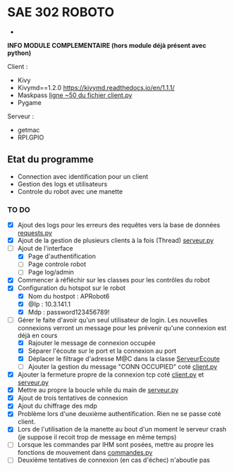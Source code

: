 # SAE 302 ROBOTO

- 

**INFO MODULE COMPLEMENTAIRE (hors module déjà présent avec python)**

Client : 
- Kivy
- Kivymd==1.2.0 https://kivymd.readthedocs.io/en/1.1.1/
- Maskpass [ligne ~50 du fichier client.py](https://github.com/SpiizN/POO-SAE-302/tree/main/code/client.py)
- Pygame

Serveur : 
- getmac
- RPI.GPIO


## Etat du programme

- Connection avec identification pour un client
- Gestion des logs et utilisateurs
- Controle du robot avec une manette

### TO DO

- [X] Ajout des logs pour les erreurs des requêtes vers la base de données [requests.py](https://github.com/SpiizN/POO-SAE-302/tree/main/code/sub/requests.py)
- [X] Ajout de la gestion de plusieurs clients à la fois (Thread) [serveur.py](https://github.com/SpiizN/POO-SAE-302/tree/main/code/serveur.py)
- [ ] Ajout de l'interface
    - [X] Page d'authentification
    - [ ] Page controle robot
    - [ ] Page log/admin
- [X] Commencer à réfléchir sur les classes pour les contrôles du robot
- [X] Configuration du hotspot sur le robot
    - [X] Nom du hostpot : APRobot6
    - [X] @Ip : 10.3.141.1
    - [X] Mdp : password123456789!
- [ ] Gérer le faite d'avoir qu'un seul utilisateur de login. Les nouvelles connexions verront un message pour les prévenir qu'une connexion est déjà en cours 
    - [X] Rajouter le message de connexion occupée
    - [X] Séparer l'écoute sur le port et la connexion au port
    - [X] Déplacer le filtrage d'adresse M@C dans la classe [ServeurEcoute](https://github.com/SpiizN/POO-SAE-302/tree/main/code/serveur.py)
    - [ ] Ajouter la gestion du message "CONN OCCUPIED" coté [client.py](https://github.com/SpiizN/POO-SAE-302/tree/main/code/client.py)
- [X] Ajouter la fermeture propre de la connexion tcp coté [client.py](https://github.com/SpiizN/POO-SAE-302/tree/main/code/client.py) et [serveur.py](https://github.com/SpiizN/POO-SAE-302/tree/main/code/serveur.py)
- [X] Mettre au propre la boucle while du main de [serveur.py](https://github.com/SpiizN/POO-SAE-302/tree/main/code/serveur.py)
- [X] Ajout de trois tentatives de connexion
- [X] Ajout du chiffrage des mdp
- [X] Problème lors d'une deuxième authentification. Rien ne se passe coté client.
- [X] Lors de l'utilisation de la manette au bout d'un moment le serveur crash (je suppose il recoit trop de message en même temps)
- [ ] Lorsque les commandes par IHM sont posées, mettre au propre les fonctions de mouvement dans [commandes.py](https://github.com/SpiizN/POO-SAE-302/tree/main/code/sub/commandes.py)
- [ ] Deuxième tentatives de connexion (en cas d'échec) n'aboutie pas